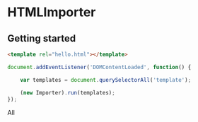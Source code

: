 # HTMLImporter

## Getting started

```html
<template rel="hello.html"></template>
```


```js
document.addEventListener('DOMContentLoaded', function() {

    var templates = document.querySelectorAll('template');

    (new Importer).run(templates);
});
```

All <template> tag will be replace by theirs "rel" content.
